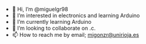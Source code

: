 - 👋 Hi, I’m @miguelgr98
- 👀 I’m interested in electronics and learning Arduino
- 🌱 I’m currently learning Arduino
- 💞️ I’m looking to collaborate on .c.
- 📫 How to reach me by email; migonzr@unirioja.es

<!---
miguelgr98/miguelgr98 is a ✨ special ✨ repository because its `README.md` (this file) appears on your GitHub profile.
You can click the Preview link to take a look at your changes.
--->
